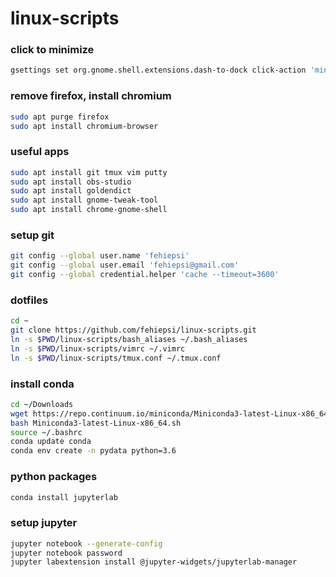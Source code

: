 # linux-scripts

### click to minimize
```sh
gsettings set org.gnome.shell.extensions.dash-to-dock click-action 'minimize'
```

### remove firefox, install chromium
```sh
sudo apt purge firefox
sudo apt install chromium-browser
```

### useful apps
```sh
sudo apt install git tmux vim putty
sudo apt install obs-studio
sudo apt install goldendict
sudo apt install gnome-tweak-tool
sudo apt install chrome-gnome-shell
```

### setup git
```sh
git config --global user.name 'fehiepsi'
git config --global user.email 'fehiepsi@gmail.com'
git config --global credential.helper 'cache --timeout=3600'
```

### dotfiles
```sh
cd ~
git clone https://github.com/fehiepsi/linux-scripts.git
ln -s $PWD/linux-scripts/bash_aliases ~/.bash_aliases
ln -s $PWD/linux-scripts/vimrc ~/.vimrc
ln -s $PWD/linux-scripts/tmux.conf ~/.tmux.conf
```

### install conda
```sh
cd ~/Downloads
wget https://repo.continuum.io/miniconda/Miniconda3-latest-Linux-x86_64.sh
bash Miniconda3-latest-Linux-x86_64.sh
source ~/.bashrc
conda update conda
conda env create -n pydata python=3.6
```

### python packages
```sh
conda install jupyterlab
```

### setup jupyter
```sh
jupyter notebook --generate-config
jupyter notebook password
jupyter labextension install @jupyter-widgets/jupyterlab-manager
```
